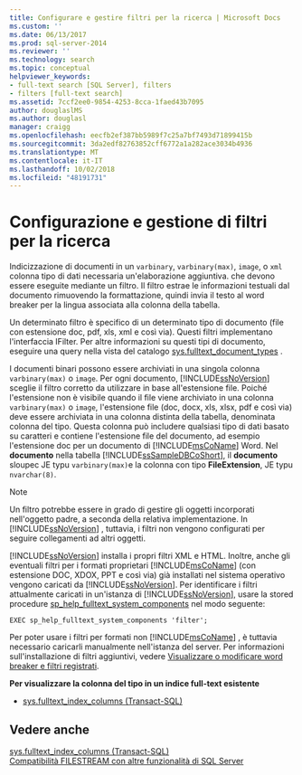 ```yaml
---
title: Configurare e gestire filtri per la ricerca | Microsoft Docs
ms.custom: ''
ms.date: 06/13/2017
ms.prod: sql-server-2014
ms.reviewer: ''
ms.technology: search
ms.topic: conceptual
helpviewer_keywords:
- full-text search [SQL Server], filters
- filters [full-text search]
ms.assetid: 7ccf2ee0-9854-4253-8cca-1faed43b7095
author: douglaslMS
ms.author: douglasl
manager: craigg
ms.openlocfilehash: eecfb2ef387bb5989f7c25a7bf7493d71899415b
ms.sourcegitcommit: 3da2edf82763852cff6772a1a282ace3034b4936
ms.translationtype: MT
ms.contentlocale: it-IT
ms.lasthandoff: 10/02/2018
ms.locfileid: "48191731"
---
```

# <a name="configure-and-manage-filters-for-search"></a>Configurazione e gestione di filtri per la ricerca
  Indicizzazione di documenti in un `varbinary`, `varbinary(max)`, `image`, o `xml` colonna tipo di dati necessaria un'elaborazione aggiuntiva. che devono essere eseguite mediante un filtro. Il filtro estrae le informazioni testuali dal documento rimuovendo la formattazione, quindi invia il testo al word breaker per la lingua associata alla colonna della tabella.  
  
 Un determinato filtro è specifico di un determinato tipo di documento (file con estensione doc, pdf, xls, xml e così via). Questi filtri implementano l'interfaccia IFilter. Per altre informazioni su questi tipi di documento, eseguire una query nella vista del catalogo [sys.fulltext_document_types](/sql/relational-databases/system-catalog-views/sys-fulltext-document-types-transact-sql) .  
  
 I documenti binari possono essere archiviati in una singola colonna `varbinary(max)` o `image`. Per ogni documento, [!INCLUDE[ssNoVersion](../../../includes/ssnoversion-md.md)] sceglie il filtro corretto da utilizzare in base all'estensione file. Poiché l'estensione non è visibile quando il file viene archiviato in una colonna `varbinary(max)` o `image`, l'estensione file (doc, docx, xls, xlsx, pdf e così via) deve essere archiviata in una colonna distinta della tabella, denominata colonna del tipo. Questa colonna può includere qualsiasi tipo di dati basato su caratteri e contiene l'estensione file del documento, ad esempio l'estensione doc per un documento di [!INCLUDE[msCoName](../../../includes/msconame-md.md)] Word. Nel **documento** nella tabella [!INCLUDE[ssSampleDBCoShort](../../includes/sssampledbcoshort-md.md)], il **documento** sloupec JE typu `varbinary(max)`e la colonna con tipo **FileExtension**, JE typu `nvarchar(8)`.  
  
> [!NOTE]  
>  Un filtro potrebbe essere in grado di gestire gli oggetti incorporati nell'oggetto padre, a seconda della relativa implementazione. In [!INCLUDE[ssNoVersion](../../../includes/ssnoversion-md.md)] , tuttavia, i filtri non vengono configurati per seguire collegamenti ad altri oggetti.  
  
 [!INCLUDE[ssNoVersion](../../../includes/ssnoversion-md.md)] installa i propri filtri XML e HTML. Inoltre, anche gli eventuali filtri per i formati proprietari [!INCLUDE[msCoName](../../../includes/msconame-md.md)] (con estensione DOC, XDOX, PPT e così via) già installati nel sistema operativo vengono caricati da  [!INCLUDE[ssNoVersion](../../../includes/ssnoversion-md.md)]. Per identificare i filtri attualmente caricati in un'istanza di [!INCLUDE[ssNoVersion](../../../includes/ssnoversion-md.md)], usare la stored procedure [sp_help_fulltext_system_components](/sql/relational-databases/system-stored-procedures/sp-help-fulltext-system-components-transact-sql) nel modo seguente:  
  
```  
EXEC sp_help_fulltext_system_components 'filter';   
```  
  
 Per poter usare i filtri per formati non [!INCLUDE[msCoName](../../../includes/msconame-md.md)] , è tuttavia necessario caricarli manualmente nell'istanza del server. Per informazioni sull'installazione di filtri aggiuntivi, vedere [Visualizzare o modificare word breaker e filtri registrati](view-or-change-registered-filters-and-word-breakers.md).  
  
 **Per visualizzare la colonna del tipo in un indice full-text esistente**  
  
-   [sys.fulltext_index_columns &#40;Transact-SQL&#41;](/sql/relational-databases/system-catalog-views/sys-fulltext-index-columns-transact-sql)  
  
## <a name="see-also"></a>Vedere anche  
 [sys.fulltext_index_columns &#40;Transact-SQL&#41;](/sql/relational-databases/system-catalog-views/sys-fulltext-index-columns-transact-sql)   
 [Compatibilità FILESTREAM con altre funzionalità di SQL Server](../blob/filestream-compatibility-with-other-sql-server-features.md)  
  
  
